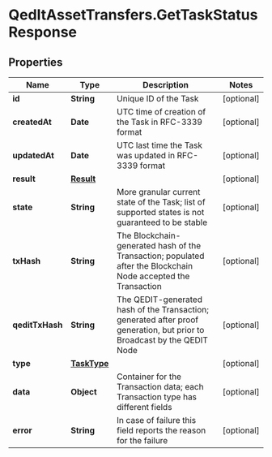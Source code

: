 # QedItAssetTransfers.GetTaskStatusResponse

## Properties
Name | Type | Description | Notes
------------ | ------------- | ------------- | -------------
**id** | **String** | Unique ID of the Task | [optional] 
**createdAt** | **Date** | UTC time of creation of the Task in RFC-3339 format | [optional] 
**updatedAt** | **Date** | UTC last time the Task was updated in RFC-3339 format | [optional] 
**result** | [**Result**](Result.md) |  | [optional] 
**state** | **String** | More granular current state of the Task; list of supported states is not guaranteed to be stable | [optional] 
**txHash** | **String** | The Blockchain-generated hash of the Transaction; populated after the Blockchain Node accepted the Transaction | [optional] 
**qeditTxHash** | **String** | The QEDIT-generated hash of the Transaction; generated after proof generation, but prior to Broadcast by the QEDIT Node | [optional] 
**type** | [**TaskType**](TaskType.md) |  | [optional] 
**data** | **Object** | Container for the Transaction data; each Transaction type has different fields | [optional] 
**error** | **String** | In case of failure this field reports the reason for the failure | [optional] 


